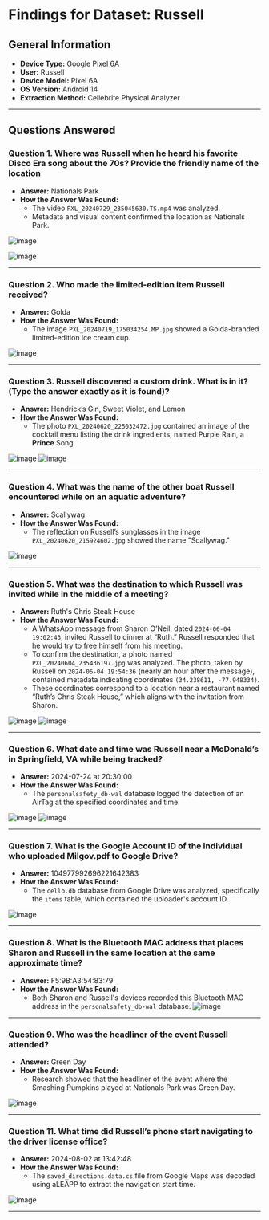 # Findings for Dataset: Russell

## General Information
- **Device Type:** Google Pixel 6A
- **User:** Russell
- **Device Model:** Pixel 6A
- **OS Version:** Android 14
- **Extraction Method:** Cellebrite Physical Analyzer

---

## Questions Answered

### Question 1. **Where was Russell when he heard his favorite Disco Era song about the 70s? Provide the friendly name of the location**
   - **Answer:** Nationals Park
   - **How the Answer Was Found:**
     - The video `PXL_20240729_235045630.TS.mp4` was analyzed.
     - Metadata and visual content confirmed the location as Nationals Park.

![image](https://github.com/user-attachments/assets/fc8f0063-7a2c-4357-90cc-c61a0a824cc5)

![image](https://github.com/user-attachments/assets/2a964d43-2eb1-40a0-a7bd-a7727a8ba994)

---

### Question 2. **Who made the limited-edition item Russell received?**
   - **Answer:** Golda
   - **How the Answer Was Found:**
     - The image `PXL_20240719_175034254.MP.jpg` showed a Golda-branded limited-edition ice cream cup.

![image](https://github.com/user-attachments/assets/b5cf9d93-3576-48b9-8900-469ce1591070)

---

### Question 3. **Russell discovered a custom drink. What is in it? (Type the answer exactly as it is found)?**
   - **Answer:** Hendrick’s Gin, Sweet Violet, and Lemon
   - **How the Answer Was Found:**
     - The photo `PXL_20240620_225032472.jpg` contained an image of the cocktail menu listing the drink ingredients, named Purple Rain, a **Prince** Song.

![image](https://github.com/user-attachments/assets/9064da2b-5a1c-4d9c-b32f-7eb8c694b4f0) ![image](https://github.com/user-attachments/assets/967ef36e-40bb-4fc4-86d3-aab2adbea414)


---

### Question 4. **What was the name of the other boat Russell encountered while on an aquatic adventure?**
   - **Answer:** Scallywag
   - **How the Answer Was Found:**
     - The reflection on Russell’s sunglasses in the image `PXL_20240620_215924602.jpg` showed the name "Scallywag."

![image](https://github.com/user-attachments/assets/b3d31329-5f77-4d50-ae45-b8eaa7d59214)

---

### Question 5. **What was the destination to which Russell was invited while in the middle of a meeting?**

- **Answer:** Ruth's Chris Steak House
- **How the Answer Was Found:**
  - A WhatsApp message from Sharon O’Neil, dated `2024-06-04 19:02:43`, invited Russell to dinner at “Ruth.” Russell responded that he would try to free himself from his meeting.
  - To confirm the destination, a photo named `PXL_20240604_235436197.jpg` was analyzed. The photo, taken by Russell on `2024-06-04 19:54:36` (nearly an hour after the message), contained metadata indicating coordinates `(34.238611, -77.948334)`.
  - These coordinates correspond to a location near a restaurant named “Ruth’s Chris Steak House,” which aligns with the invitation from Sharon.

![image](https://github.com/user-attachments/assets/eafde7fe-253f-443e-94e1-d22be484d9a4) ![image](https://github.com/user-attachments/assets/2ba433ed-b0ad-4620-9fae-3891aa1396ca)


---
### Question 6. **What date and time was Russell near a McDonald’s in Springfield, VA while being tracked?**
   - **Answer:** 2024-07-24 at 20:30:00
   - **How the Answer Was Found:**
     - The `personalsafety_db-wal` database logged the detection of an AirTag at the specified coordinates and time.

![image](https://github.com/user-attachments/assets/f0f6280a-61cf-4b41-975b-8b2c33f2bb15) ![image](https://github.com/user-attachments/assets/ebe7c439-a304-4bc2-a93d-7e02cc4207aa)



---

### Question 7. **What is the Google Account ID of the individual who uploaded Milgov.pdf to Google Drive?**
   - **Answer:** 104977992696221642383
   - **How the Answer Was Found:**
     - The `cello.db` database from Google Drive was analyzed, specifically the `items` table, which contained the uploader's account ID.

![image](https://github.com/user-attachments/assets/58fa9863-a215-4980-8814-70685f41ad4b)



---

### Question 8. **What is the Bluetooth MAC address that places Sharon and Russell in the same location at the same approximate time?**
   - **Answer:** F5:9B:A3:54:83:79
   - **How the Answer Was Found:**
     - Both Sharon and Russell's devices recorded this Bluetooth MAC address in the `personalsafety_db-wal` database.
![image](https://github.com/user-attachments/assets/74cc629a-6710-43e3-98b3-58a3009ddb46)


---

### Question 9. **Who was the headliner of the event Russell attended?**
   - **Answer:** Green Day
   - **How the Answer Was Found:**
     - Research showed that the headliner of the event where the Smashing Pumpkins played at Nationals Park was Green Day.

![image](https://github.com/user-attachments/assets/bcc9e66e-3e15-4870-a961-f431004b7acb)

---

### Question 11. **What time did Russell’s phone start navigating to the driver license office?**
   - **Answer:** 2024-08-02 at 13:42:48
   - **How the Answer Was Found:**
     - The `saved_directions.data.cs` file from Google Maps was decoded using aLEAPP to extract the navigation start time.

![image](https://github.com/user-attachments/assets/e03829f3-4519-44e2-b8b4-c677d4960efa)

---
